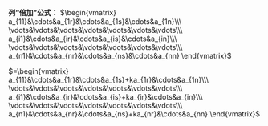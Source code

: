 **列“倍加”公式：**
$\begin{vmatrix}
a_{11}&\cdots&a_{1r}&\cdots&a_{1s}&\cdots&a_{1n}\\\ 
\vdots&\vdots&\vdots&\vdots&\vdots&\vdots&\vdots\\\ 
a_{i1}&\cdots&a_{ir}&\cdots&a_{is}&\cdots&a_{in}\\\ 
\vdots&\vdots&\vdots&\vdots&\vdots&\vdots&\vdots\\\ 
a_{n1}&\cdots&a_{nr}&\cdots&a_{ns}&\cdots&a_{nn}
\end{vmatrix}$

$=\begin{vmatrix}
a_{11}&\cdots&a_{1r}&\cdots&a_{1s}+ka_{1r}&\cdots&a_{1n}\\\ 
\vdots&\vdots&\vdots&\vdots&\vdots&\vdots&\vdots\\\ 
a_{i1}&\cdots&a_{ir}&\cdots&a_{is}+ka_{ir}&\cdots&a_{in}\\\ 
\vdots&\vdots&\vdots&\vdots&\vdots&\vdots&\vdots\\\ 
a_{n1}&\cdots&a_{nr}&\cdots&a_{ns}+ka_{nr}&\cdots&a_{nn}
\end{vmatrix}$

